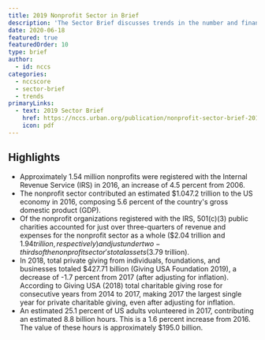 ```yaml
---
title: 2019 Nonprofit Sector in Brief
description: 'The Sector Brief discusses trends in the number and finances of 501(c)(3) public charities and key findings on two important resources for the nonprofit sector: private charitable contributions and volunteering.'
date: 2020-06-18
featured: true
featuredOrder: 10
type: brief
author:
  - id: nccs
categories:
  - nccscore
  - sector-brief
  - trends
primaryLinks:
  - text: 2019 Sector Brief
    href: https://nccs.urban.org/publication/nonprofit-sector-brief-2019
    icon: pdf
---
```


## Highlights

* Approximately 1.54 million nonprofits were registered with the Internal Revenue Service (IRS) in 2016, an increase of 4.5 percent from 2006.
* The nonprofit sector contributed an estimated $1.047.2 trillion to the US economy in 2016, composing 5.6 percent of the country's gross domestic product (GDP).
* Of the nonprofit organizations registered with the IRS, 501(c)(3) public charities accounted for just over three-quarters of revenue and expenses for the nonprofit sector as a whole ($2.04 trillion and $1.94 trillion, respectively) and just under two-thirds of the nonprofit sector's total assets ($3.79 trillion).
* In 2018, total private giving from individuals, foundations, and businesses totaled $427.71 billion (Giving USA Foundation 2019), a decrease of -1.7 percent from 2017 (after adjusting for inflation). According to Giving USA (2018) total charitable giving rose for consecutive years from 2014 to 2017, making 2017 the largest single year for private charitable giving, even after adjusting for inflation.
* An estimated 25.1 percent of US adults volunteered in 2017, contributing an estimated 8.8 billion hours. This is a 1.6 percent increase from 2016. The value of these hours is approximately $195.0 billion.


